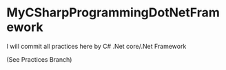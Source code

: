 # MyCSharpProgrammingDotNetFramework
I will commit all practices here by C# .Net core/.Net Framework

(See Practices Branch)
